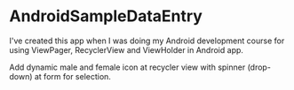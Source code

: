 # AndroidSampleDataEntry
I've created this app when I was doing my Android development course for using ViewPager, RecyclerView and ViewHolder in Android app.

Add dynamic male and female icon at recycler view with spinner (drop-down) at form for selection.
